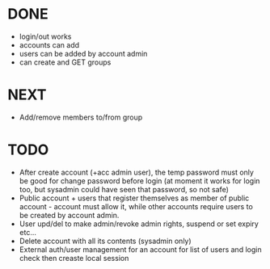 # DONE
* login/out works
* accounts can add
* users can be added by account admin
* can create and GET groups

# NEXT
* Add/remove members to/from group

# TODO
- After create account (+acc admin user), the temp password must only be good for change password before login (at moment it works for login too, but sysadmin could have seen that password, so not safe)
- Public account + users that register themselves as member of public account - account must allow it, while other accounts require users to be created by account admin.
- User upd/del to make admin/revoke admin rights, suspend or set expiry etc...
- Delete account with all its contents (sysadmin only)
- External auth/user management for an account for list of users and login check then creaste local session
